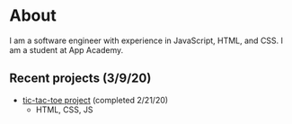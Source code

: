 # About
I am a software engineer with experience in JavaScript, HTML, and CSS. I am a student at App Academy.

## Recent projects (3/9/20)
* [tic-tac-toe project](https://github.com/smclaughlan/tictactoe) (completed 2/21/20)
  * HTML, CSS, JS
